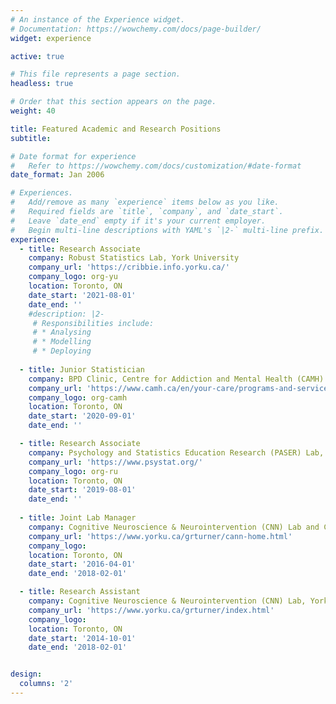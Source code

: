 ```yaml
---
# An instance of the Experience widget.
# Documentation: https://wowchemy.com/docs/page-builder/
widget: experience

active: true

# This file represents a page section.
headless: true

# Order that this section appears on the page.
weight: 40

title: Featured Academic and Research Positions
subtitle:

# Date format for experience
#   Refer to https://wowchemy.com/docs/customization/#date-format
date_format: Jan 2006

# Experiences.
#   Add/remove as many `experience` items below as you like.
#   Required fields are `title`, `company`, and `date_start`.
#   Leave `date_end` empty if it's your current employer.
#   Begin multi-line descriptions with YAML's `|2-` multi-line prefix.
experience:
  - title: Research Associate
    company: Robust Statistics Lab, York University
    company_url: 'https://cribbie.info.yorku.ca/'
    company_logo: org-yu
    location: Toronto, ON
    date_start: '2021-08-01'
    date_end: ''
    #description: |2-
     # Responsibilities include:
     # * Analysing
     # * Modelling
     # * Deploying
        
  - title: Junior Statistician
    company: BPD Clinic, Centre for Addiction and Mental Health (CAMH)
    company_url: 'https://www.camh.ca/en/your-care/programs-and-services/borderline-personality-disorder-clinic'
    company_logo: org-camh
    location: Toronto, ON
    date_start: '2020-09-01'
    date_end: ''

  - title: Research Associate
    company: Psychology and Statistics Education Research (PASER) Lab, Toronto Metropolitan University
    company_url: 'https://www.psystat.org/'
    company_logo: org-ru
    location: Toronto, ON
    date_start: '2019-08-01'
    date_end: ''
 
  - title: Joint Lab Manager
    company: Cognitive Neuroscience & Neurointervention (CNN) Lab and Cognition & Aging Neuroscience (CAN) Lab, York University
    company_url: 'https://www.yorku.ca/grturner/cann-home.html'
    company_logo: 
    location: Toronto, ON
    date_start: '2016-04-01'
    date_end: '2018-02-01'

  - title: Research Assistant
    company: Cognitive Neuroscience & Neurointervention (CNN) Lab, York University
    company_url: 'https://www.yorku.ca/grturner/index.html'
    company_logo: 
    location: Toronto, ON
    date_start: '2014-10-01'
    date_end: '2018-02-01'


design:
  columns: '2'
---
```

